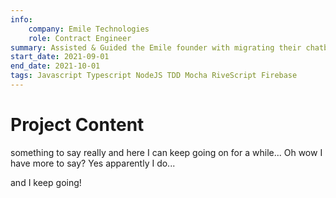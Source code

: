 ```yaml
---
info:
    company: Emile Technologies
    role: Contract Engineer
summary: Assisted & Guided the Emile founder with migrating their chatbot from a discontinued service to firebase, as well as replacing missing functionality on top of an open source library.
start_date: 2021-09-01
end_date: 2021-10-01
tags: Javascript Typescript NodeJS TDD Mocha RiveScript Firebase
---
```


# Project Content

something to say really and here I can keep going on for a while...
Oh wow I have more to say? Yes apparently I do...

and I keep going!